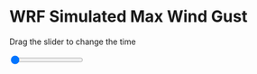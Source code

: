 <h1>WRF Simulated Max Wind Gust</h1>
<p>Drag the slider to change the time</p>

<div class="slidecontainer">
<input oninput='setImage(this)' class="slider" type="range" min="0" max="49" value="0" step="1" />
<img id='img'/>
</div>

<script>
var img = document.getElementById('img');
var img_array = ['/assets/images/wrf/w_wrfout_d01_2020-06-18_12:00:00.png',
'/assets/images/wrf/w_wrfout_d01_2020-06-18_13:00:00.png',
'/assets/images/wrf/w_wrfout_d01_2020-06-18_14:00:00.png',
'/assets/images/wrf/w_wrfout_d01_2020-06-18_15:00:00.png',
'/assets/images/wrf/w_wrfout_d01_2020-06-18_16:00:00.png',
'/assets/images/wrf/w_wrfout_d01_2020-06-18_17:00:00.png',
'/assets/images/wrf/w_wrfout_d01_2020-06-18_18:00:00.png',
'/assets/images/wrf/w_wrfout_d01_2020-06-18_19:00:00.png',
'/assets/images/wrf/w_wrfout_d01_2020-06-18_20:00:00.png',
'/assets/images/wrf/w_wrfout_d01_2020-06-18_21:00:00.png',
'/assets/images/wrf/w_wrfout_d01_2020-06-18_22:00:00.png',
'/assets/images/wrf/w_wrfout_d01_2020-06-18_23:00:00.png',
'/assets/images/wrf/w_wrfout_d01_2020-06-19_00:00:00.png',
'/assets/images/wrf/w_wrfout_d01_2020-06-19_01:00:00.png',
'/assets/images/wrf/w_wrfout_d01_2020-06-19_02:00:00.png',
'/assets/images/wrf/w_wrfout_d01_2020-06-19_03:00:00.png',
'/assets/images/wrf/w_wrfout_d01_2020-06-19_04:00:00.png',
'/assets/images/wrf/w_wrfout_d01_2020-06-19_05:00:00.png',
'/assets/images/wrf/w_wrfout_d01_2020-06-19_06:00:00.png',
'/assets/images/wrf/w_wrfout_d01_2020-06-19_07:00:00.png',
'/assets/images/wrf/w_wrfout_d01_2020-06-19_08:00:00.png',
'/assets/images/wrf/w_wrfout_d01_2020-06-19_09:00:00.png',
'/assets/images/wrf/w_wrfout_d01_2020-06-19_10:00:00.png',
'/assets/images/wrf/w_wrfout_d01_2020-06-19_11:00:00.png',
'/assets/images/wrf/w_wrfout_d01_2020-06-19_12:00:00.png',
'/assets/images/wrf/w_wrfout_d01_2020-06-19_13:00:00.png',
'/assets/images/wrf/w_wrfout_d01_2020-06-19_14:00:00.png',
'/assets/images/wrf/w_wrfout_d01_2020-06-19_15:00:00.png',
'/assets/images/wrf/w_wrfout_d01_2020-06-19_16:00:00.png',
'/assets/images/wrf/w_wrfout_d01_2020-06-19_17:00:00.png',
'/assets/images/wrf/w_wrfout_d01_2020-06-19_18:00:00.png',
'/assets/images/wrf/w_wrfout_d01_2020-06-19_19:00:00.png',
'/assets/images/wrf/w_wrfout_d01_2020-06-19_20:00:00.png',
'/assets/images/wrf/w_wrfout_d01_2020-06-19_21:00:00.png',
'/assets/images/wrf/w_wrfout_d01_2020-06-19_22:00:00.png',
'/assets/images/wrf/w_wrfout_d01_2020-06-19_23:00:00.png',
'/assets/images/wrf/w_wrfout_d01_2020-06-20_00:00:00.png',
'/assets/images/wrf/w_wrfout_d01_2020-06-20_01:00:00.png',
'/assets/images/wrf/w_wrfout_d01_2020-06-20_02:00:00.png',
'/assets/images/wrf/w_wrfout_d01_2020-06-20_03:00:00.png',
'/assets/images/wrf/w_wrfout_d01_2020-06-20_04:00:00.png',
'/assets/images/wrf/w_wrfout_d01_2020-06-20_05:00:00.png',
'/assets/images/wrf/w_wrfout_d01_2020-06-20_06:00:00.png',
'/assets/images/wrf/w_wrfout_d01_2020-06-20_07:00:00.png',
'/assets/images/wrf/w_wrfout_d01_2020-06-20_08:00:00.png',
'/assets/images/wrf/w_wrfout_d01_2020-06-20_09:00:00.png',
'/assets/images/wrf/w_wrfout_d01_2020-06-20_10:00:00.png',
'/assets/images/wrf/w_wrfout_d01_2020-06-20_11:00:00.png',
'/assets/images/wrf/w_wrfout_d01_2020-06-20_12:00:00.png',];
function setImage(obj)
{
        var value = obj.value;
        img.src = img_array[value];

}
</script>
